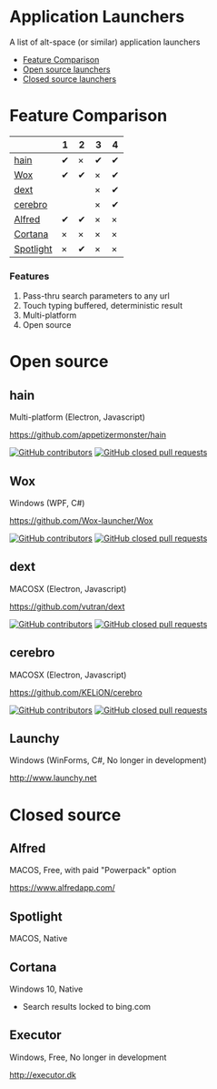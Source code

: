 # Application Launchers
A list of alt-space (or similar) application launchers

* [Feature Comparison](#feature-comparison)
* [Open source launchers](#open-source)
* [Closed source launchers](#closed-source)

Feature Comparison
==================

|                       |1  |2  |3  |4  |
|---                    |---|---|---|---|
|[hain](#hain)          |✔  |×  |✔  |✔  |  
|[Wox](#wox)            |✔  |✔  |×  |✔  |
|[dext](#dext)          |   |   |×  |✔  |
|[cerebro](#cerebro)    |   |   |×  |✔  |
|[Alfred](#alfred)      |✔  |✔  |×  |×  |
|[Cortana](#cortana)    |×  |×  |×  |×  |
|[Spotlight](#spotlight)|×  |✔  |×  |×  |

### Features
1. Pass-thru search parameters to any url
2. Touch typing buffered, deterministic result
3. Multi-platform
4. Open source

Open source
===========

hain
----
Multi-platform (Electron, Javascript)

https://github.com/appetizermonster/hain

[![GitHub contributors](https://img.shields.io/github/contributors/appetizermonster/hain.svg)](https://github.com/appetizermonster/hain)
[![GitHub closed pull requests](https://img.shields.io/github/issues-pr-closed/appetizermonster/hain.svg)](https://github.com/appetizermonster/hain)

Wox
---
Windows (WPF, C#)

https://github.com/Wox-launcher/Wox

[![GitHub contributors](https://img.shields.io/github/contributors/Wox-launcher/Wox.svg)](https://github.com/Wox-launcher/Wox)
[![GitHub closed pull requests](https://img.shields.io/github/issues-pr-closed/Wox-launcher/Wox.svg)](https://github.com/Wox-launcher/Wox)

dext
----
MACOSX (Electron, Javascript)

https://github.com/vutran/dext

[![GitHub contributors](https://img.shields.io/github/contributors/vutran/dext.svg)](https://github.com/vutran/dext)
[![GitHub closed pull requests](https://img.shields.io/github/issues-pr-closed/vutran/dext.svg)](https://github.com/vutran/dext)

cerebro
-------
MACOSX (Electron, Javascript)

https://github.com/KELiON/cerebro

[![GitHub contributors](https://img.shields.io/github/contributors/KELiON/cerebro.svg)](https://github.com/KELiON/cerebro)
[![GitHub closed pull requests](https://img.shields.io/github/issues-pr-closed/KELiON/cerebro.svg)](https://github.com/KELiON/cerebro)

Launchy
-------
Windows (WinForms, C#, No longer in development)

http://www.launchy.net

Closed source
=============

Alfred
------
MACOS, Free, with paid "Powerpack" option

https://www.alfredapp.com/

Spotlight
---------
MACOS, Native

Cortana
-------
Windows 10, Native
* Search results locked to bing.com

Executor
--------
Windows, Free, No longer in development

http://executor.dk
